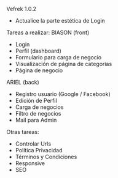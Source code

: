 Vefrek 1.0.2

- Actualice la parte estética de Login

Tareas a realizar:
BIASON (front)

- Login
- Perfil (dashboard)
- Formulario para carga de negocio
- Visualización de página de categorías
- Página de negocio

ARIEL (back)

- Registro usuario (Google / Facebook)
- Edición de Perfil
- Carga de negocios
- Filtro de negocios
- Mail para Admin

Otras tareas:

- Controlar Urls
- Política Privacidad
- Términos y Condiciones
- Responsive
- SEO
